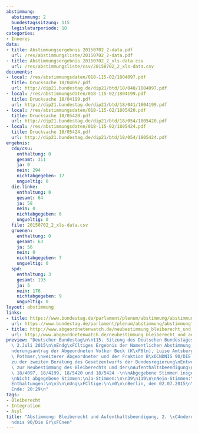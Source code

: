 ```yaml
---
abstimmung:
  abstimmung: 2
  bundestagssitzung: 115
  legislaturperiode: 18
categories:
- Inneres
data:
- title: Abstimmungsergebnis 20150702_2-data.pdf
  url: /res/abstimmungsliste/20150702_2-data.pdf
- title: Abstimmungsergebnis 20150702_2_xls-data.csv
  url: /res/abstimmungsliste/csv/20150702_2_xls-data.csv
documents:
- local: /res/abstimmungsdaten/018-115-02/1804097.pdf
  title: Drucksache 18/04097.pdf
  url: http://dip21.bundestag.de/dip21/btd/18/040/1804097.pdf
- local: /res/abstimmungsdaten/018-115-02/1804199.pdf
  title: Drucksache 18/04199.pdf
  url: http://dip21.bundestag.de/dip21/btd/18/041/1804199.pdf
- local: /res/abstimmungsdaten/018-115-02/1805420.pdf
  title: Drucksache 18/05420.pdf
  url: http://dip21.bundestag.de/dip21/btd/18/054/1805420.pdf
- local: /res/abstimmungsdaten/018-115-02/1805424.pdf
  title: Drucksache 18/05424.pdf
  url: http://dip21.bundestag.de/dip21/btd/18/054/1805424.pdf
ergebnis:
  cdu/csu:
    enthaltung: 0
    gesamt: 311
    ja: 0
    nein: 294
    nichtabgegeben: 17
    ungueltig: 0
  die.linke:
    enthaltung: 0
    gesamt: 64
    ja: 58
    nein: 0
    nichtabgegeben: 6
    ungueltig: 0
  file: 20150702_2_xls-data.csv
  gruenen:
    enthaltung: 0
    gesamt: 63
    ja: 56
    nein: 0
    nichtabgegeben: 7
    ungueltig: 0
  spd:
    enthaltung: 3
    gesamt: 193
    ja: 5
    nein: 176
    nichtabgegeben: 9
    ungueltig: 0
layout: abstimmung
links:
- title: https://www.bundestag.de/parlament/plenum/abstimmung/abstimmung?id=347
  url: https://www.bundestag.de/parlament/plenum/abstimmung/abstimmung?id=347
- title: http://www.abgeordnetenwatch.de/neubestimmung_bleiberecht_und_aufenthaltsbeendigung_fuer_fluechtlinge-1105-757.html
  url: http://www.abgeordnetenwatch.de/neubestimmung_bleiberecht_und_aufenthaltsbeendigung_fuer_fluechtlinge-1105-757.html
preview: "Deutscher Bundestag\n\n115. Sitzung des Deutschen Bundestages\nam Donnerstag,\
  \ 2.Juli 2015\n\nEndg\xFCltiges Ergebnis der Namentlichen Abstimmung Nr. 2\n\n\xC4\
  nderungsantrag der Abgeordneten Volker Beck (K\xF6ln), Luise Amtsberg, Brigitte\
  \ Pothmer,\nweiterer Abgeordneter und der Fraktion B\xDCNDNIS 90/DIE GR\xDCNEN\n\
  zu der zweiten Beratung des Gesetzentwurfs der Bundesregierung\nEntwurf eines Gesetzes\
  \ zur Neubestimmung des Bleiberechts und der\nAufenthaltsbeendigung\n- Druckensachen\
  \ 18/4097, 18/4199, 18/5420 und 18/5424 -\n\nAbgegebene Stimmen insgesamt:\n\n592\n\
  \nNicht abgegebene Stimmen:\nJa-Stimmen:\n\n39\n119\n\nNein-Stimmen:\n\n470\n\n\
  Enthaltungen:\n\n3\n\nUng\xFCltige:\n\n0\n\nBerlin, den 02.07.2015\n\nBeginn: 20:26\n\
  Ende: 20:29\n"
tags:
- Bleiberecht
- Integration
- Asyl
title: "Abstimmung: Bleiberecht und Aufenthaltsbeendigung, 2. \xC4nderungsantrag B\xFC\
  ndnis 90/Die Gr\xFCnen"
---
```

